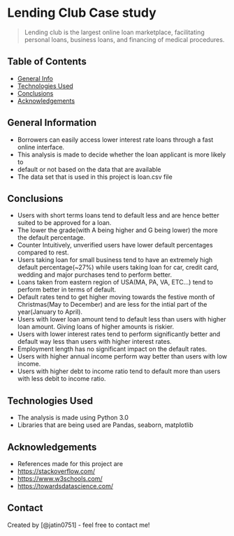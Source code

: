 # Lending Club Case study
> Lending club is the largest online loan marketplace, facilitating personal loans,
>business loans, and financing of medical procedures.



## Table of Contents
* [General Info](#general-information)
* [Technologies Used](#technologies-used)
* [Conclusions](#conclusions)
* [Acknowledgements](#acknowledgements)

<!-- You can include any other section that is pertinent to your problem -->

## General Information
- Borrowers can easily access lower interest rate loans through a fast online interface.
- This analysis is made to decide whether the loan applicant is more likely to
- default or not based on the data that are available
- The data set that is used in this project is loan.csv file 
<!-- You don't have to answer all the questions - just the ones relevant to your project. -->

## Conclusions
- Users with short terms loans tend to default less and are hence better suited to be approved for a loan.
- The lower the grade(with A being higher and G being lower) the more the default percentage.
- Counter Intuitively, unverified users have lower default percentages compared to rest.
- Users taking loan for small business tend to have an extremely high default percentage(~27%) while users taking loan for car, credit card, wedding and major purchases tend to perform better.
- Loans taken from eastern region of USA(MA, PA, VA, ETC...) tend to perform better in terms of default.
- Default rates tend to get higher moving towards the festive month of Christmas(May to December) and are less for the intial part of the year(January to April).
- Users with lower loan amount tend to default less than users with higher loan amount. Giving loans of higher amounts is riskier.
- Users with lower interest rates tend to perform significantly better and default way less than users with higher interest rates.
- Employment length has no significant impact on the default rates.
- Users with higher annual income perform way better than users with low income.
- Users with higher debt to income ratio tend to default more than users with less debit to income ratio. 

<!-- You don't have to answer all the questions - just the ones relevant to your project. -->


## Technologies Used
- The analysis is made using Python 3.0 
- Libraries that are being used are Pandas, seaborn, matplotlib


<!-- As the libraries versions keep on changing, it is recommended to mention the version of library used in this project -->

## Acknowledgements
- References made for this project are
- https://stackoverflow.com/ 
- https://www.w3schools.com/
- https://towardsdatascience.com/


## Contact
Created by [@jatin0751] - feel free to contact me!


<!-- Optional -->
<!-- ## License -->
<!-- This project is open source and available under the [... License](). -->

<!-- You don't have to include all sections - just the one's relevant to your project -->